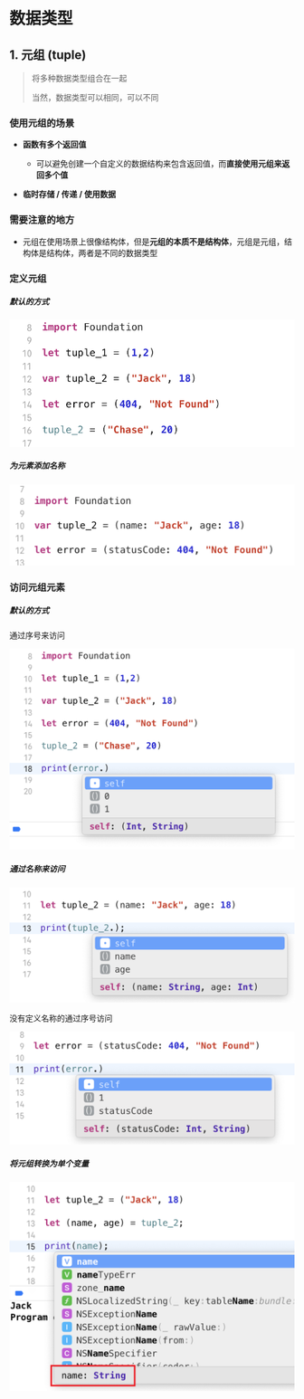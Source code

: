 # 数据类型

## 1. 元组 (tuple)

> 将多种数据类型组合在一起
>
> 当然，数据类型可以相同，可以不同



### 使用元组的场景

- **函数有多个返回值**
  - 可以避免创建一个自定义的数据结构来包含返回值，而**直接使用元组来返回多个值**


- **临时存储 / 传递 / 使用数据**



### 需要注意的地方

- 元组在使用场景上很像结构体，但是**元组的本质不是结构体**，元组是元组，结构体是结构体，两者是不同的数据类型



### 定义元组

##### 默认的方式

![](Images/Snipaste_2023-05-04_15-18-27.png)

##### 为元素添加名称

![](Images/Snipaste_2023-05-04_15-34-30.png)



### 访问元组元素

##### 默认的方式

通过序号来访问

![](Images/Snipaste_2023-05-04_15-19-36.png)

##### 通过名称来访问

![](Images/Snipaste_2023-05-04_15-31-25.png)

没有定义名称的通过序号访问

![](Images/Snipaste_2023-05-04_15-36-24.png)



##### 将元组转换为单个变量

![](Images/Snipaste_2023-05-04_15-28-27.png)







### 

